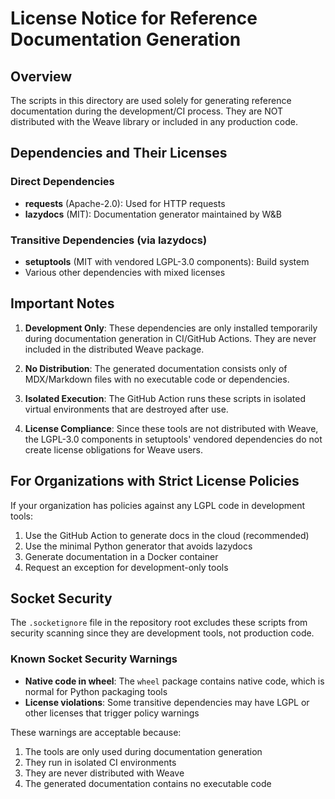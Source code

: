 # License Notice for Reference Documentation Generation

## Overview

The scripts in this directory are used solely for generating reference documentation during the development/CI process. They are NOT distributed with the Weave library or included in any production code.

## Dependencies and Their Licenses

### Direct Dependencies
- **requests** (Apache-2.0): Used for HTTP requests
- **lazydocs** (MIT): Documentation generator maintained by W&B

### Transitive Dependencies (via lazydocs)
- **setuptools** (MIT with vendored LGPL-3.0 components): Build system
- Various other dependencies with mixed licenses

## Important Notes

1. **Development Only**: These dependencies are only installed temporarily during documentation generation in CI/GitHub Actions. They are never included in the distributed Weave package.

2. **No Distribution**: The generated documentation consists only of MDX/Markdown files with no executable code or dependencies.

3. **Isolated Execution**: The GitHub Action runs these scripts in isolated virtual environments that are destroyed after use.

4. **License Compliance**: Since these tools are not distributed with Weave, the LGPL-3.0 components in setuptools' vendored dependencies do not create license obligations for Weave users.

## For Organizations with Strict License Policies

If your organization has policies against any LGPL code in development tools:

1. Use the GitHub Action to generate docs in the cloud (recommended)
2. Use the minimal Python generator that avoids lazydocs
3. Generate documentation in a Docker container
4. Request an exception for development-only tools

## Socket Security

The `.socketignore` file in the repository root excludes these scripts from security scanning since they are development tools, not production code.

### Known Socket Security Warnings

- **Native code in wheel**: The `wheel` package contains native code, which is normal for Python packaging tools
- **License violations**: Some transitive dependencies may have LGPL or other licenses that trigger policy warnings

These warnings are acceptable because:
1. The tools are only used during documentation generation
2. They run in isolated CI environments
3. They are never distributed with Weave
4. The generated documentation contains no executable code
